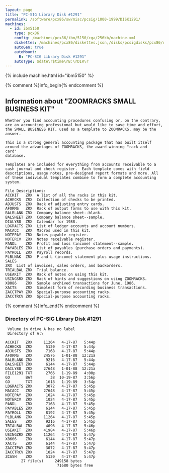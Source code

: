 ```yaml
---
layout: page
title: "PC-SIG Library Disk #1291"
permalink: /software/pcx86/sw/misc/pcsig/1000-1999/DISK1291/
machines:
  - id: ibm5150
    type: pcx86
    config: /machines/pcx86/ibm/5150/cga/256kb/machine.xml
    diskettes: /machines/pcx86/diskettes.json,/disks/pcsigdisks/pcx86/diskettes.json
    autoGen: true
    autoMount:
      B: "PC-SIG Library Disk #1291"
    autoType: $date\r$time\rB:\rDIR\r
---
```


{% include machine.html id="ibm5150" %}

{% comment %}info_begin{% endcomment %}

## Information about "ZOOMRACKS SMALL BUSINESS KIT"

    Whether you find accounting procedures confusing or, on the contrary,
    are an accounting professional but would like to save time and effort,
    the SMALL BUSINESS KIT, used as a template to ZOOMRACKS, may be the
    answer.
    
    This is a strong general accounting package that has built itself
    around the advantages of ZOOMRACKS, the award winning "rack and
    card"
    database.
    
    Templates are included for everything from accounts receivable to a
    cash journal and check register.  Each template comes with field
    descriptions, usage notes, pre-designed report formats and more. All
    of these individual templates combine to form a complete accounting
    system.
    
    File Descriptions:
    ACCKIT   ZRX  A list of all the racks in this kit.
    ACHECKS  ZRX  Collection of checks to be printed.
    ADJUSTS  ZRX  Rack of adjusting entry cards.
    AFORMS   ZRX  Rack of output forms to use with this kit.
    BALBLANK ZRX  Company balance sheet--blank.
    BALSHEET ZRX  Company balance sheet--sample.
    DIALY88  ZRX  Calendar for 1988.
    LDGRACTS ZRX  List of ledger accounts and account numbers.
    MACACC   ZRX  Macros used in this kit.
    NOTEPAY  ZRX  Notes payable register.
    NOTERCV  ZRX  Notes receivable register.
    PANDL    ZRX  Profit and loss (income) statement--sample.
    PAYABLES ZRX  List of payables (purchase orders and payments).
    PAYROLL  ZRX  Payroll records.
    PLBLNAK  ZRX  P and L (income) statement plus usage instructions. SALES
    ZRX  List of invoices, sales orders, and backorders.
    TRIALBAL ZRX  Trial balance.
    USEAKIT  ZRX  Rack of notes on using this kit.
    USINGSRX ZRX  Rack of hints and suggestions on using ZOOMRACKS.
    X8086    ZRX  Sample archived transactions for June, 1986.
    XACTS    ZRX  Simplest form of recording business transactions.
    ZACCTPAY ZRX  Special-purpose accounting racks.
    ZACCTRCV ZRX  Special-purpose accounting racks.
{% comment %}info_end{% endcomment %}


### Directory of PC-SIG Library Disk #1291

     Volume in drive A has no label
     Directory of A:\

    ACCKIT   ZRX     11264   4-17-87   5:44p
    ACHECKS  ZRX      5120   4-17-87   5:44p
    ADJUSTS  ZRX      7168   4-17-87   5:44p
    AFORMS   ZRX     24576   1-01-88  12:21a
    BALBLANK ZRX      9216   4-17-87   5:44p
    BALSHEET ZRX      6144   4-17-87   5:44p
    DAILY88  ZRX     27648   1-01-88  12:21a
    FILE1291 TXT      2766   1-19-89   4:00p
    GO       BAT        38  10-19-87   3:56p
    GO       TXT      1618   1-19-89   3:54p
    LDGRACTS ZRX      3072   4-17-87   5:45p
    MACACC   ZRX     27648   4-17-87   5:45p
    NOTEPAY  ZRX      1024   4-17-87   5:45p
    NOTERCV  ZRX      1024   4-17-87   5:45p
    PANDL    ZRX      7168   4-17-87   5:45p
    PAYABLES ZRX      6144   4-17-87   5:45p
    PAYROLL  ZRX      8192   4-17-87   5:45p
    PLBLANK  ZRX     11264   4-17-87   5:45p
    SALES    ZRX      9216   4-17-87   5:45p
    TRIALBAL ZRX      4096   4-17-87   5:46p
    USEAKIT  ZRX     41984   4-17-87   5:46p
    USINGZRX ZRX     11264   4-17-87   5:47p
    X8606    ZRX      6144   4-17-87   5:47p
    XACTS    ZRX      6144   4-17-87   5:47p
    ZACCTPAY ZRX      3072   4-17-87   5:47p
    ZACCTRCV ZRX      1024   4-17-87   5:47p
    ZCASH    ZRX      5120   4-17-87   5:47p
           27 file(s)     249158 bytes
                           71680 bytes free
